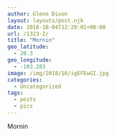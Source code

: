 ```yaml
---
author: Glenn Dixon
layout: layouts/post.njk
date: 2018-10-04T12:29:01+00:00
url: /1323-2/
title: "Mornin"
geo_latitude:
  - 20.3
geo_longitude:
  - -103.283
image: /img/2018/10/igEFEwGI.jpg
categories:
  - Uncategorized
tags:
  - posts
  - pics
---
```

Mornin